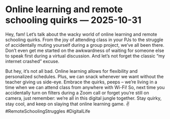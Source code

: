 # Online learning and remote schooling quirks — 2025-10-31

Hey, fam! Let’s talk about the wacky world of online learning and remote schooling quirks. From the joy of attending class in your PJs to the struggle of accidentally muting yourself during a group project, we’ve all been there. Don’t even get me started on the awkwardness of waiting for someone else to speak first during a virtual discussion. And let’s not forget the classic “my internet crashed” excuse. 

But hey, it’s not all bad. Online learning allows for flexibility and personalized schedules. Plus, we can snack whenever we want without the teacher giving us side-eye. Embrace the quirks, peeps – we’re living in a time when we can attend class from anywhere with Wi-Fi! So, next time you accidentally turn on filters during a Zoom call or forget you’re still on camera, just remember: we’re all in this digital jungle together. Stay quirky, stay cool, and keep on slaying that online learning game. ✌️ #RemoteSchoolingStruggles #DigitalLife